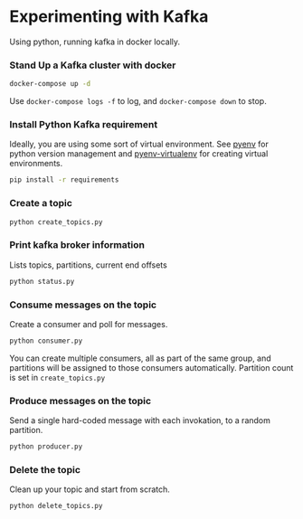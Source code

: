 # Experimenting with Kafka
Using python, running kafka in docker locally.

### Stand Up a Kafka cluster with docker
```sh
docker-compose up -d
```

Use `docker-compose logs -f` to log, and `docker-compose down` to stop.

### Install Python Kafka requirement
Ideally, you are using some sort of virtual environment.
See [pyenv](https://github.com/pyenv/pyenv) for python version management and [pyenv-virtualenv](https://github.com/pyenv/pyenv-virtualenv) for creating virtual environments.

```sh
pip install -r requirements
```

### Create a topic
```sh
python create_topics.py
```

### Print kafka broker information
Lists topics, partitions, current end offsets
```sh
python status.py
```

### Consume messages on the topic
Create a consumer and poll for messages.
```sh
python consumer.py
```

You can create multiple consumers, all as part of the same group, and partitions will be assigned to those consumers automatically.  Partition count is set in `create_topics.py`

### Produce messages on the topic
Send a single hard-coded message with each invokation, to a random partition.
```sh
python producer.py
```

### Delete the topic
Clean up your topic and start from scratch.
```sh
python delete_topics.py
```